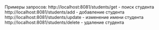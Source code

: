 Примеры запросов:
http://localhost:8081/students/get - поиск студента
http://localhost:8081/students/add - добавление студента
http://localhost:8081/students/update - изменение имени студента
http://localhost:8081/students/delete - удаление студента
